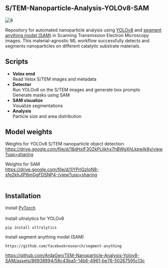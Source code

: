 ## S/TEM-Nanoparticle-Analysis-YOLOv8-SAM


![8](https://github.com/ArdaGen/STEM-Nanoparticle-Analysis-YOLOv8-SAM/assets/86938894/4a28c67c-c7d1-4116-a91f-0ddc419f87f3)


Repository for automated nanoparticle analysis using [YOLOv8](https://github.com/ultralytics/ultralytics) and [segment anything model (SAM)](https://github.com/facebookresearch/segment-anything) in Scanning Transmission Electron Microscopy images.
This material-agnostic ML workflow successfully detects and segments nanoparticles on different catalytic substrate materials.

## Scripts
* **Velox emd** <br>
  Read Velox S/TEM images and metadata
* **Detector** <br>
  Run YOLOv8 on the S/TEM images and generate box prompts <br>
  Generate masks using SAM
* **SAM visualize** <br>
  Visualize segmentations
* **Analysis** <br>
  Particle size and area distribution
## Model weights
Weights for YOLOv8 S/TEM nanoparticle object detection <br>
https://drive.google.com/file/d/18dHxlF30ZkPLlikhx7hBWgXhLkpwIk8v/view?usp=sharing

Weights for SAM <br>
https://drive.google.com/file/d/1iYPrlGzIoN8-sfg2khJIP6mGgFDSNP4-/view?usp=sharing 
<br>
<br>
## Installation
Install [PyTorch](https://pytorch.org/get-started/locally/)
<br>
<br>
Install ultralytics for YOLOv8
```
pip install ultralytics
```
Install segment anything model (SAM)
```
https://github.com/facebookresearch/segment-anything
```


https://github.com/ArdaGen/TEM-Nanoparticle-Analysis-Yolov8-SAM/assets/86938894/58c43ba5-14b6-4961-be76-50267595c13c





